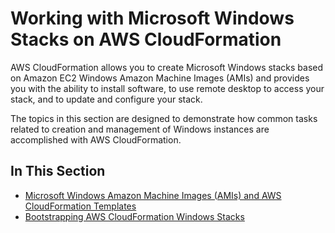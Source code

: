 # Working with Microsoft Windows Stacks on AWS CloudFormation<a name="cfn-windows-stacks"></a>

AWS CloudFormation allows you to create Microsoft Windows stacks based on Amazon EC2 Windows Amazon Machine Images \(AMIs\) and provides you with the ability to install software, to use remote desktop to access your stack, and to update and configure your stack\.

The topics in this section are designed to demonstrate how common tasks related to creation and management of Windows instances are accomplished with AWS CloudFormation\.

## In This Section<a name="w2922ab1c15c27b7"></a>
+ [Microsoft Windows Amazon Machine Images \(AMIs\) and AWS CloudFormation Templates](cfn-windows-stacks-amis-and-templates.md)
+ [Bootstrapping AWS CloudFormation Windows Stacks](cfn-windows-stacks-bootstrapping.md)